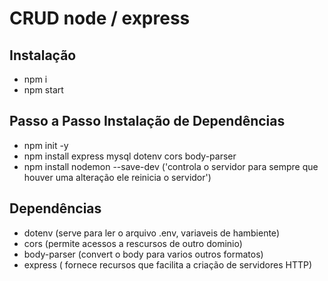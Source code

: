 # CRUD node / express

## Instalação
  - npm i
  - npm start

## Passo a Passo Instalação de Dependências  
  - npm init -y
  - npm install express mysql dotenv cors body-parser
  - npm install nodemon --save-dev ('controla o servidor para sempre que houver uma alteração ele reinicia o servidor')

## Dependências
  - dotenv (serve para ler o arquivo .env, variaveis de hambiente)
  - cors (permite acessos a rescursos de outro dominio)
  - body-parser (convert o body para varios outros formatos)
  - express ( fornece recursos que facilita a criação de servidores HTTP)
